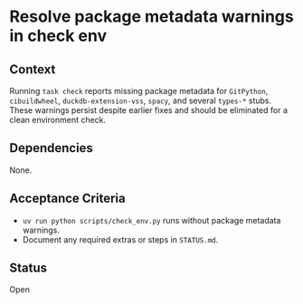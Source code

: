 # Resolve package metadata warnings in check env

## Context
Running `task check` reports missing package metadata for `GitPython`, `cibuildwheel`,
`duckdb-extension-vss`, `spacy`, and several `types-*` stubs. These warnings persist
despite earlier fixes and should be eliminated for a clean environment check.

## Dependencies
None.

## Acceptance Criteria
- `uv run python scripts/check_env.py` runs without package metadata warnings.
- Document any required extras or steps in `STATUS.md`.

## Status
Open
